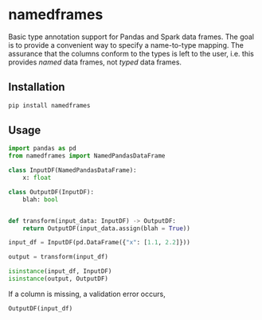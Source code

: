 # namedframes

Basic type annotation support for Pandas and Spark data frames.
The goal is to provide a convenient way to specify a name-to-type mapping.
The assurance that the columns conform to the types is left to the user, 
i.e. this provides *named* data frames, not *typed* data frames. 


## Installation

```bash
pip install namedframes
```

## Usage

```python
import pandas as pd
from namedframes import NamedPandasDataFrame

class InputDF(NamedPandasDataFrame):
    x: float

class OutputDF(InputDF):
    blah: bool


def transform(input_data: InputDF) -> OutputDF:
    return OutputDF(input_data.assign(blah = True))

input_df = InputDF(pd.DataFrame({"x": [1.1, 2.2]}))

output = transform(input_df)

isinstance(input_df, InputDF)
isinstance(output, OutputDF)
```

If a column is missing, a validation error occurs,

```python
OutputDF(input_df)
```